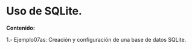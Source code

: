 # Uso de SQLite.

**Contenido:** 

1.- Ejemplo07as: Creación y configuración de una base de datos SQLite.
